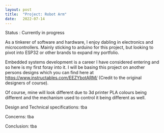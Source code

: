 ```yaml
---
layout: post
title:  "Project: Robot Arm"
date:   2022-07-14 
---
```


Status : Currently in progress

As a tinkerer of software and hardware, I enjoy dabling in electronics and microcontrollers.
Mainly sticking to arduino for this project, but looking to pivot into ESP32 or other brands to 
expand my portfolio.

Embedded systems development is a career I have considered entering and so here is my first foray into
it. I will be basing this project on another persons designs which you can find here at https://www.instructables.com/EEZYbotARM/ (Credit to the original designers of course).

Of course, mine will look different due to 3d printer PLA colours being different and the mechanism used to control it being different as well.

Design and Technical specifications:
tba

Concerns:
tba

Conclusion:
tba

